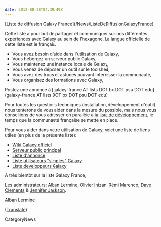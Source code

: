 ```yaml
---
date: 2012-08-28T04:39:49Z
---
```

<div class='newsItemHeader'>[Liste de diffusion Galaxy France](/News/ListeDeDiffusionGalaxyFrance)</div>

<div class='right'><a href='http://france.list.galaxyproject.org/'><img src='/Images/Logos/GalaxyFranceListSearch.png' alt=''  /></a></div>

Cette liste a pour but de partager et communiquer sur nos différentes expériences avec Galaxy au sein de l'hexagone.
La langue officielle de cette liste est le français.

* Vous avez besoin d'aide dans l'utilisation de Galaxy,
* Vous hébergez un serveur public Galaxy,
* Vous maintenez une instance locale de Galaxy,
* Vous venez de déposer un outil sur le toolshed,
* Vous avez des trucs et astuces pouvant interresser la communauté,
* Vous organisez des formations avec Galaxy,

Postez une annonce à [galaxy-france AT lists DOT bx DOT psu DOT edu](galaxy-france AT lists DOT bx DOT psu DOT edu)

Pour toutes les questions techniques (installation, développement d'outil) nous tenterons de vous aider dans la mesure du possible, mais nous vous conseillons de vous adresser en parallèle à la [liste de développement](http://dev.list.galaxyproject.org/), le temps que la communauté française se mette en place.

Pour vous aider dans votre utilisation de Galaxy, voici une liste de liens utiles (en plus de la présente liste):

* [Wiki Galaxy officiel](/FrontPage)
* [Serveur public principal](https://main.g2.bx.psu.edu/)
* [Liste d'annonce](http://announce.list.galaxyproject.org/)
* [Liste utilisateurs "simples" Galaxy](http://user.list.galaxyproject.org/)
* [Liste developpeurs Galaxy](http://dev.list.galaxyproject.org/)

A très bientôt sur la liste Galaxy France,

Les administrateurs: Alban Lermine, Olivier Inizan, Rémi Marenco, [Dave Clements](/DaveClements) & [Jennifer Jackson](/JenniferJackson).

Alban Lermine

([Translate](http://translate.google.com/translate?u=http%3A%2F%2Fwiki.g2.bx.psu.edu%2FNews%2FListeDeDiffusionGalaxyFrance))


CategoryNews
